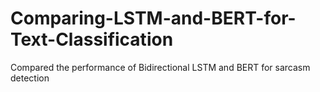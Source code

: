 # Comparing-LSTM-and-BERT-for-Text-Classification
Compared the performance of Bidirectional LSTM and BERT for sarcasm detection
